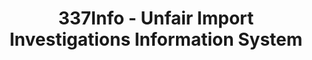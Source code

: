 ---
bigquery: https://console.cloud.google.com/bigquery?p=patents-public-data&d=usitc_investigations&page=dataset&project=sheets-management-319211
citation: US International Trade Commission 337Info Unfair Import Investigations Information
  System
contributors: US International Trade Comission
cost: None
description: US International Trade Commission 337Info Unfair Import Investigations
  Information System contains data on investigations done under Section 337. Section
  337 declares the infringement of certain statutory intellectual property rights
  and other forms of unfair competition in import trade to be unlawful practices.
  Most Section 337 investigations involve allegations of patent or registered trademark
  infringement.
documentation: FAQ and tutorial available on the site
last_edit: 04/11/2022, 03:53:42
location: https://pubapps2.usitc.gov/337external/
maintained_by: US International Trade Comission
schema_fields:
- gcAttorney
- currentStatus
- markmanHearing
- docketNo
- issueDateOtherNonFinal
- patentNumber
- actualStartDateEvidHear
- ouiiAttorney
- teoReliefGranted
- id
- teoIdIssueDate
- scheduledEndDateEvidHear
- complainant
- ouiiParticipation
- dateOfPublicationFrNotice
- internalRemand
- teoProceedingInvolved
- finalDetViolation
- cafcAppeals
- endDateMarkmanHearing
- targetDate
- startDateMarkmanHearing
- finalDetNoViolation
- lastUpdated
- title
- scheduledStartDateEvidHear
- investigationNo
- currentActiveALJ
- actualEndDateEvidHear
- aljAssigned
- trademarkNumbers
- respondent
- teoIdDueDate
- htsNumbers
- finalIdOnViolationDue
- finalIdOnViolationIssue
- investigationType
- patentNumbers
- investigationTermDate
- dateComplaintFiled
- copyrightNumbers
- invUnfairAct
- publication_number
- dateCreated
shortname: unfair_import_investigations
tags:
- import
- legal
- trade
timeframe: 2008-2021 (prior to 2008 downloadable as a JSON file)
title: 337Info - Unfair Import Investigations Information System
uuid: 2721f5ec-e599-4890-9265-9706719fc71e
---